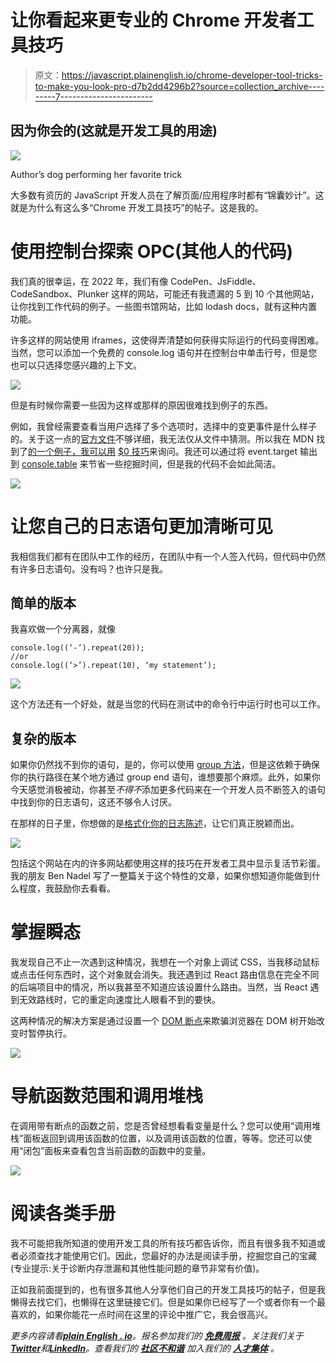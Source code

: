 # 让你看起来更专业的 Chrome 开发者工具技巧

> 原文：<https://javascript.plainenglish.io/chrome-developer-tool-tricks-to-make-you-look-pro-d7b2dd4296b2?source=collection_archive---------7----------------------->

## 因为你会的(这就是开发工具的用途)

![](img/33637a783edb6f5a7427b3528ec8a4f8.png)

Author’s dog performing her favorite trick

大多数有资历的 JavaScript 开发人员在了解页面/应用程序时都有“锦囊妙计”。这就是为什么有这么多“Chrome 开发工具技巧”的帖子。这是我的。

# 使用控制台探索 OPC(其他人的代码)

我们真的很幸运，在 2022 年，我们有像 CodePen、JsFiddle、CodeSandbox、Plunker 这样的网站，可能还有我遗漏的 5 到 10 个其他网站，让你找到工作代码的例子。一些图书馆网站，比如 lodash docs，就有这种内置功能。

许多这样的网站使用 iframes，这使得弄清楚如何获得实际运行的代码变得困难。当然，您可以添加一个免费的 console.log 语句并在控制台中单击行号，但是您也可以只选择您感兴趣的上下文。

![](img/f6e2d1ac316ece42eac6dd717f131e01.png)

但是有时候你需要一些因为这样或那样的原因很难找到例子的东西。

例如，我曾经需要查看当用户选择了多个选项时，选择中的变更事件是什么样子的。关于这一点的[官方文件](https://developer.mozilla.org/en-US/docs/Web/API/HTMLElement/change_event)不够详细，我无法仅从文件中猜测。所以我在 MDN 找到了[的一个例子，我可以用](https://developer.mozilla.org/en-US/docs/Web/HTML/Element/select#advanced_select_with_multiple_features) [$0 技巧](https://developer.chrome.com/docs/devtools/console/utilities/#recent-many)来询问。我还可以通过将 event.target 输出到 [console.table](https://developer.chrome.com/docs/devtools/console/api/#table) 来节省一些挖掘时间，但是我的代码不会如此简洁。

![](img/c0a16289c52c98a872a568ce0dd6ffa2.png)

# 让您自己的日志语句更加清晰可见

我相信我们都有在团队中工作的经历，在团队中有一个人签入代码，但代码中仍然有许多日志语句。没有吗？也许只是我。

## 简单的版本

我喜欢做一个分离器，就像

```
console.log((‘-’).repeat(20));
//or
console.log((‘>’).repeat(10), ‘my statement’);
```

![](img/94e6a89560cc84703ba105616fb52db8.png)

这个方法还有一个好处，就是当您的代码在测试中的命令行中运行时也可以工作。

## 复杂的版本

如果你仍然找不到你的语句，是的，你可以使用 [group 方法](https://developer.chrome.com/docs/devtools/console/api/#group)，但是这依赖于确保你的执行路径在某个地方通过 group end 语句，谁想要那个麻烦。此外，如果你今天感觉消极被动，你甚至*不得不*添加更多代码来在一个开发人员不断签入的语句中找到你的日志语句，这还不够令人讨厌。

在那样的日子里，你想做的是[格式化你的日志陈述](https://developer.chrome.com/docs/devtools/console/format-style/)，让它们真正脱颖而出。

![](img/a9dcaa0807cf43256164973d1955bce5.png)

包括这个网站在内的许多网站都使用这样的技巧在开发者工具中显示复活节彩蛋。我的朋友 Ben Nadel 写了一整篇关于这个特性的文章，如果你想知道你能做到什么程度，我鼓励你去看看。

# 掌握瞬态

我发现自己不止一次遇到这种情况，我想在一个对象上调试 CSS，当我移动鼠标或点击任何东西时，这个对象就会消失。我还遇到过 React 路由信息在完全不同的后端项目中的情况，所以我甚至不知道应该设置什么路由。当然，当 React 遇到无效路线时，它的重定向速度比人眼看不到的要快。

这两种情况的解决方案是通过设置一个 [DOM 断点](https://developer.chrome.com/docs/devtools/javascript/breakpoints/#dom)来欺骗浏览器在 DOM 树开始改变时暂停执行。

![](img/137a0b0aaa50de4c56e0631697f177c7.png)

# 导航函数范围和调用堆栈

在调用带有断点的函数之前，您是否曾经想看看变量是什么？您可以使用“调用堆栈”面板返回到调用该函数的位置，以及调用该函数的位置，等等。您还可以使用“闭包”面板来查看包含当前函数的函数中的变量。

![](img/dd6404755558db264b1d6112ce098524.png)

# 阅读各类手册

我不可能把我所知道的使用开发工具的所有技巧都告诉你，而且有很多我不知道或者必须查找才能使用它们。因此，您最好的办法是阅读手册，挖掘您自己的宝藏(专业提示:关于诊断内存泄漏和其他性能问题的章节非常有价值)。

正如我前面提到的，也有很多其他人分享他们自己的开发工具技巧的帖子，但是我懒得去找它们，也懒得在这里链接它们。但是如果你已经写了一个或者你有一个最喜欢的，如果你能花一点时间在这里的评论中推广它，我会很高兴。

*更多内容请看*[***plain English . io***](https://plainenglish.io/)*。报名参加我们的* [***免费周报***](http://newsletter.plainenglish.io/) *。关注我们关于*[***Twitter***](https://twitter.com/inPlainEngHQ)*和*[***LinkedIn***](https://www.linkedin.com/company/inplainenglish/)*。查看我们的* [***社区不和谐***](https://discord.gg/GtDtUAvyhW) *加入我们的* [***人才集体***](https://inplainenglish.pallet.com/talent/welcome) *。*